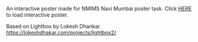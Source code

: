 An interactive poster made for NMIMS Navi Mumbai poster task.
Click <a href="https://saranshpandita.github.io/poster-lightbox/examples/index.html">HERE</a> to load interactive poster. 

Based on Lightbox by Lokesh Dhankar.
https://lokeshdhakar.com/projects/lightbox2/
